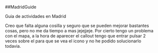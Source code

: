 ##MadridGuide

Guia de actividades en Madrid

Creo que falta alguna cosilla y seguro que se pueden mejorar bastantes cosas, pero no me da tiempo a mas jejejjeje. Por cierto tengo un problema con el mapa, a la hora de aparecer el callout tengo que entrar pulsar 2 veces sobre el para que se vea el icono y no he podido solucionarlo todavia.